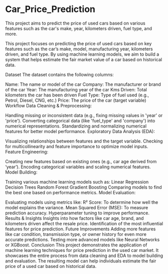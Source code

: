 # Car_Price_Prediction
This project aims to predict the price of used cars based on various features such as the car's make, year, kilometers driven, fuel type, and more. 

This project focuses on predicting the price of used cars based on key features such as the car’s make, model, manufacturing year, kilometers driven, and fuel type. By using machine learning models, we aim to build a system that helps estimate the fair market value of a car based on historical data.

Dataset
The dataset contains the following columns:

Name: The name or model of the car
Company: The manufacturer or brand of the car
Year: The manufacturing year of the car
Kms Driven: Total kilometers the car has been driven
Fuel Type: Type of fuel used (e.g., Petrol, Diesel, CNG, etc.)
Price: The price of the car (target variable)
Workflow
Data Cleaning & Preprocessing:

Handling missing or inconsistent data (e.g., fixing missing values in 'year' or 'price').
Converting categorical data (like 'fuel_type' and 'company') into numerical representations.
Standardizing and normalizing numerical features for better model performance.
Exploratory Data Analysis (EDA):

Visualizing relationships between features and the target variable.
Checking for multicollinearity and feature importance to optimize model inputs.
Feature Engineering:

Creating new features based on existing ones (e.g., car age derived from ‘year’).
Encoding categorical variables and scaling numerical features.
Model Building:

Training various machine learning models such as:
Linear Regression
Decision Trees
Random Forest
Gradient Boosting
Comparing models to find the best one based on performance metrics.
Model Evaluation:

Evaluating models using metrics like:
R² Score: To determine how well the model explains the variance.
Mean Squared Error (MSE): To measure prediction accuracy.
Hyperparameter tuning to improve performance.
Results & Insights
Insights into how factors like car age, brand, and kilometers driven affect the resale price.
Identification of the most influential features for price prediction.
Future Improvements
Adding more features like car condition, transmission type, or owner history for even more accurate predictions.
Testing more advanced models like Neural Networks or XGBoost.
Conclusion
This project demonstrates the application of machine learning techniques for price prediction in the used car market. It showcases the entire process from data cleaning and EDA to model building and evaluation. The resulting model can help individuals estimate the fair price of a used car based on historical data.
